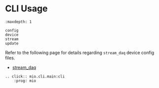 # CLI Usage

```{toctree}
:maxdepth: 1

config
device
stream
update
```

Refer to the following page for details regarding ``stream_daq`` device config files.

- [stream_daq](../api/stream_daq.md)

```{eval-rst}
.. click:: mio.cli.main:cli
    :prog: mio
```